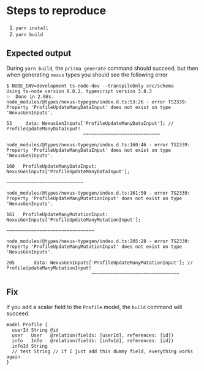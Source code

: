 # Steps to reproduce

1. `yarn install`
1. `yarn build`

## Expected output
During `yarn build`, the `prisma generate` command should succeed, but then when generating `nexus` types you should see the following error
````
$ NODE_ENV=development ts-node-dev --transpileOnly src/schema
Using ts-node version 8.8.2, typescript version 3.8.3
✨  Done in 2.08s.
node_modules/@types/nexus-typegen/index.d.ts:53:26 - error TS2339: Property 'ProfileUpdateManyDataInput' does not exist on type 'NexusGenInputs'.

53     data: NexusGenInputs['ProfileUpdateManyDataInput']; // ProfileUpdateManyDataInput!
                            ~~~~~~~~~~~~~~~~~~~~~~~~~~~~

node_modules/@types/nexus-typegen/index.d.ts:160:46 - error TS2339: Property 'ProfileUpdateManyDataInput' does not exist on type 'NexusGenInputs'.

160   ProfileUpdateManyDataInput: NexusGenInputs['ProfileUpdateManyDataInput'];
                                                 ~~~~~~~~~~~~~~~~~~~~~~~~~~~~

node_modules/@types/nexus-typegen/index.d.ts:161:50 - error TS2339: Property 'ProfileUpdateManyMutationInput' does not exist on type 'NexusGenInputs'.

161   ProfileUpdateManyMutationInput: NexusGenInputs['ProfileUpdateManyMutationInput'];
                                                     ~~~~~~~~~~~~~~~~~~~~~~~~~~~~~~~~

node_modules/@types/nexus-typegen/index.d.ts:205:28 - error TS2339: Property 'ProfileUpdateManyMutationInput' does not exist on type 'NexusGenInputs'.

205       data: NexusGenInputs['ProfileUpdateManyMutationInput']; // ProfileUpdateManyMutationInput!
                               ~~~~~~~~~~~~~~~~~~~~~~~~~~~~~~~~

````

## Fix
If you add a scalar field to the `Profile` model, the `build` command will succeed.
````prisma
model Profile {
  userId String @id
  user   User   @relation(fields: [userId], references: [id])
  info   Info   @relation(fields: [infoId], references: [id])
  infoId String
  // test String // if I just add this dummy field, everything works again
}
````
